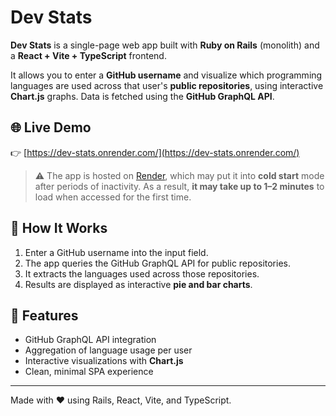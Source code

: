 # Dev Stats

**Dev Stats** is a single-page web app built with **Ruby on Rails** (monolith) and a **React + Vite + TypeScript** frontend.

It allows you to enter a **GitHub username** and visualize which programming languages are used across that user's **public repositories**, using interactive **Chart.js** graphs. Data is fetched using the **GitHub GraphQL API**.

## 🌐 Live Demo

👉 [https://dev-stats.onrender.com/](https://dev-stats.onrender.com/)

> ⚠️ The app is hosted on [Render](https://render.com), which may put it into **cold start** mode after periods of inactivity.
> As a result, **it may take up to 1–2 minutes** to load when accessed for the first time.

## 🧠 How It Works

1. Enter a GitHub username into the input field.
2. The app queries the GitHub GraphQL API for public repositories.
3. It extracts the languages used across those repositories.
4. Results are displayed as interactive **pie and bar charts**.

## 📸 Features

-   GitHub GraphQL API integration
-   Aggregation of language usage per user
-   Interactive visualizations with **Chart.js**
-   Clean, minimal SPA experience

---

Made with ❤️ using Rails, React, Vite, and TypeScript.
